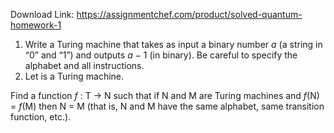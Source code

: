 Download Link: https://assignmentchef.com/product/solved-quantum-homework-1
<br>
<ol>

 <li>Write a Turing machine that takes as input a binary number <em>a </em>(a string in “0” and “1”) and outputs <em>a </em>− 1 (in binary). Be careful to specify the alphabet and all instructions.</li>

 <li>Let is a Turing machine.</li>

</ol>

Find a function <em>f </em>: T → N such that if N and M are Turing machines and <em>f</em>(N) = <em>f</em>(M) then N = M (that is, N and M have the same alphabet, same transition function, etc.).